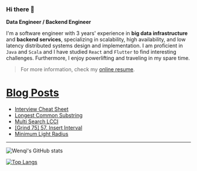 ### Hi there 👋

**Data Engineer / Backend Engineer**

I'm a software engineer with 3 years' experience in **big data infrastructure** and **backend services**, specializing in scalability, high availability, and low latency distributed systems design and implementation. 
I am proficient in `Java` and `Scala` and I have studied `React` and `Flutter` to find interesting challenges.
Furthermore, I enjoy powerlifting and traveling in my spare time.


> For more information, check my [online resume](https://jiangwenqi.info/).

# [Blog Posts](https://www.dev.to/jiangwenqi)
<!-- BLOG-POST-LIST:START -->
- [Interview Cheat Sheet](https://dev.to/jiangwenqi/interview-cheat-sheet-3ob7)
- [Longest Common Substring](https://dev.to/jiangwenqi/longest-common-substring-1jg2)
- [Multi Search LCCI](https://dev.to/jiangwenqi/multi-search-lcci-2dg0)
- [[Grind 75] 57. Insert Interval](https://dev.to/jiangwenqi/grind-75-57-insert-interval-4kp8)
- [Minimum Light Radius](https://dev.to/jiangwenqi/minimum-light-radius-3l07)
<!-- BLOG-POST-LIST:END -->


---

![Wenqi's GitHub stats](https://github-readme-stats.vercel.app/api?username=jiangwenqi&show_icons=true&count_private=true)

[![Top Langs](https://github-readme-stats.vercel.app/api/top-langs/?username=jiangwenqi&layout=compact)](https://github.com/jiangwenqi/github-readme-stats)
